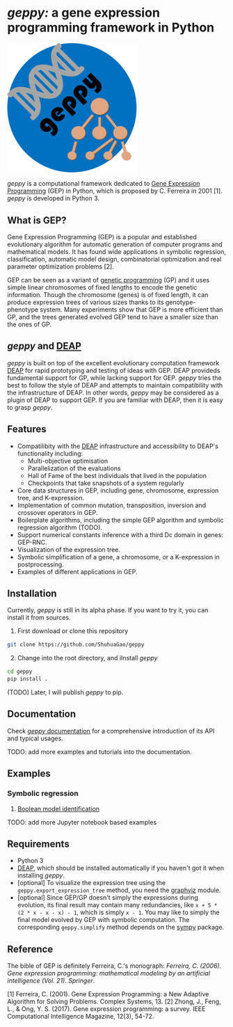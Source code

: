 # *geppy:* a gene expression programming framework in Python
<img src="docs/source/_static/geppy-icon.png" alt="drawing" width="300px"/>

*geppy* is a computational framework dedicated to [Gene Expression Programming](https://en.wikipedia.org/wiki/Gene_expression_programming) (GEP) in Python,  which is proposed by C. Ferreira  in 2001 [1].  *geppy* is developed in Python 3.

## What is GEP?
Gene Expression Programming (GEP) is a popular and established evolutionary algorithm for automatic generation of computer programs and mathematical models.  It has found wide applications in symbolic regression, classification, automatic model design, combinatorial optimization and real parameter optimization problems [2].

GEP can be seen as a variant of [genetic programming](https://en.wikipedia.org/wiki/Genetic_programming) (GP) and it uses simple linear chromosomes of fixed lengths to encode the genetic information. Though the chromosome (genes) is of fixed length, it can produce expression trees of various sizes thanks to its genotype-phenotype system. Many experiments show that GEP is more efficient than GP, and the trees generated evolved GEP tend to have a smaller size than the ones of GP. 

## *geppy* and [DEAP](https://github.com/DEAP/deap)
*geppy* is built on top of the excellent evolutionary computation framework [DEAP](https://github.com/DEAP/deap) for rapid prototyping and testing of ideas with GEP. DEAP provideds fundamental support for GP, while lacking support for GEP. *geppy* tries the best to follow the style of DEAP and attempts to maintain compatibility with the infrastructure of DEAP. In other words, *geppy* may be considered as a plugin of DEAP to support GEP. If you are familiar with DEAP, then it is easy to grasp *geppy*.

## Features
- Compatilibity with the [DEAP](https://github.com/DEAP/deap) infrastructure and accessibility to DEAP's functionality including:
  - Multi-objective optimisation
  - Parallelization of the evaluations
  - Hall of Fame of the best individuals that lived in the population
  - Checkpoints that take snapshots of a system regularly
- Core data structures in GEP, including gene, chromosome, expression tree, and K-expression.
- Implementation of common mutation, transposition, inversion and crossover operators in GEP.
- Boilerplate algorithms, including the simple GEP algorithm and symbolic regression algorithm (TODO).
- Support numerical constants inference with a third Dc domain in genes: GEP-RNC.
- Visualization of the expression tree.
- Symbolic simplification of a gene, a chromosome, or a K-expression in postprocessing.
- Examples of different applications  in GEP.

## Installation
Currently, *geppy* is still in its alpha phase. If you want to try it, you can install it from sources.
1. First download or clone this repository
```bash
git clone https://github.com/ShuhuaGao/geppy
```
2. Change into the root directory, and iInstall *geppy*
```bash
cd geppy
pip install .
```
(TODO) Later, I will publish *geppy* to pip. 
## Documentation
Check [*geppy* documentation](http://geppy.readthedocs.io/en/latest/) for a comprehensive introduction of its API and typical usages.

TODO: add more examples and tutorials into the documentation.

## Examples

### Symbolic regression
1. [Boolean model identification](./examples/sr/sr_boolean.py)

TODO: add more Jupyter notebook based examples

## Requirements
- Python 3
- [DEAP](https://github.com/DEAP/deap), which should be installed automatically if you haven't got it when installing *geppy*.
- [optional] To visualize the expression tree using the `geppy.export_expression_tree` method, you need the [graphviz](https://pypi.org/project/graphviz/) module.
- [optional] Since GEP/GP doesn't simply the expressions during evolution, its final result may contain many redundancies, like `x + 5 * (2 * x - x - x) - 1`,  which is simply `x - 1`. You may like to simply the final model evolved by GEP with symbolic computation. The corresponding `geppy.simplify` method depends on the [sympy](http://www.sympy.org/en/index.html) package. 

## Reference
The bible of GEP is definitely Ferreira, C.'s monograph: *Ferreira, C. (2006). Gene expression programming: mathematical modeling by an artificial intelligence (Vol. 21). Springer*.

[1] Ferreira, C. (2001). Gene Expression Programming: a New Adaptive Algorithm for Solving Problems. Complex Systems, 13.
[2] Zhong, J., Feng, L., & Ong, Y. S. (2017). Gene expression programming: a survey. IEEE Computational Intelligence Magazine, 12(3), 54-72.